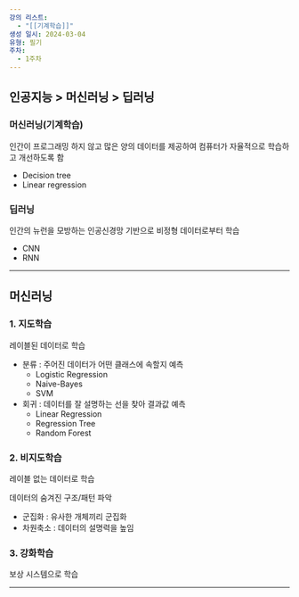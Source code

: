```yaml
---
강의 리스트:
  - "[[기계학습]]"
생성 일시: 2024-03-04
유형: 필기
주차:
  - 1주차
---
```

## 인공지능 > 머신러닝 > 딥러닝

### 머신러닝(기계학습)

인간이 프로그래밍 하지 않고 많은 양의 데이터를 제공하여 컴퓨터가 자율적으로 학습하고 개선하도록 함

- Decision tree
- Linear regression

### 딥러닝

인간의 뉴런을 모방하는 인공신경망 기반으로 비정형 데이터로부터 학습

- CNN
- RNN

---

  

## 머신러닝

### 1. 지도학습

레이블된 데이터로 학습

- 분류 : 주어진 데이터가 어떤 클래스에 속할지 예측
    - Logistic Regression
    - Naive-Bayes
    - SVM
- 회귀 : 데이터를 잘 설명하는 선을 찾아 결과값 예측
    - Linear Regression
    - Regression Tree
    - Random Forest

### 2. 비지도학습

레이블 없는 데이터로 학습

데이터의 숨겨진 구조/패턴 파악

- 군집화 : 유사한 개체끼리 군집화
- 차원축소 : 데이터의 설명력을 높임

### 3. 강화학습

보상 시스템으로 학습

---